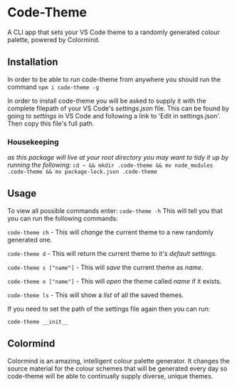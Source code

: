 # Code-Theme

A CLI app that sets your VS Code theme to a randomly generated colour palette, powered by Colormind.

## Installation
In order to be able to run code-theme from anywhere you should run the command
```npm i code-theme -g```

In order to install code-theme you will be asked to supply it with the complete filepath of your VS Code's *settings.json* file. This can be found by going to *settings* in VS Code and following a link to 'Edit in settings.json'. Then copy this file's full path.

### Housekeeping
*as this package will live at your root directory you may want to tidy it up by running the following:*
```cd ~ && mkdir .code-theme && mv node_modules .code-theme && mv package-lock.json .code-theme```

## Usage

To view all possible commands enter:
```code-theme -h```
This will tell you that you can run the following commands:

```code-theme ch``` - This will *change* the current theme to a new randomly generated one.

```code-theme d```  - This will return the current theme to it's *default* settings.

```code-theme s ["name"]``` - This will *save* the current theme as *name*.

```code-theme o ["name"]``` - This will *open* the theme called *name* if it exists.

```code-theme ls``` - This will show a *list* of all the saved themes.

If you need to set the path of the settings file again then you can run:

```code-theme __init__``` 

## Colormind

Colormind is an amazing, intelligent colour palette generator. It changes the source material for the colour schemes that will be generated every day so code-theme will be able to continually supply diverse, unique themes.